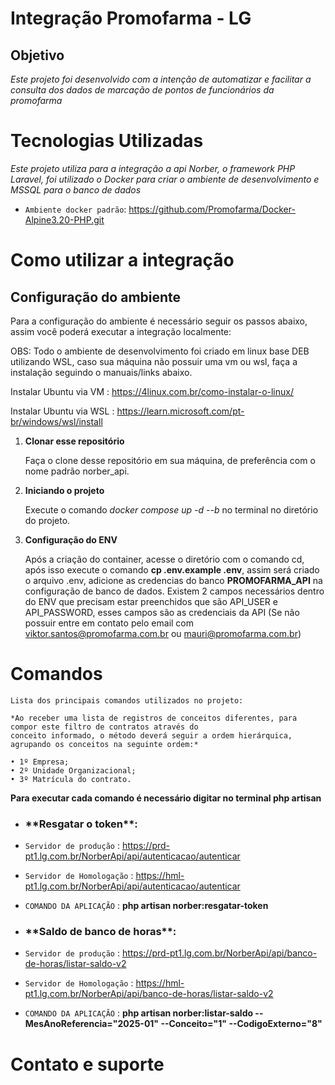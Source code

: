 # Integração Promofarma - LG

## Objetivo

_Este projeto foi desenvolvido com a intenção de automatizar e facilitar a consulta dos dados de marcação de pontos de funcionários da promofarma_

# Tecnologias Utilizadas

_Este projeto utiliza para a integração a api Norber, o framework PHP Laravel, foi utilizado o Docker para criar o ambiente de desenvolvimento e MSSQL para o banco de dados_

-   `Ambiente docker padrão`: https://github.com/Promofarma/Docker-Alpine3.20-PHP.git

# Como utilizar a integração

## Configuração do ambiente

Para a configuração do ambiente é necessário seguir os passos abaixo, assim você poderá executar a integração localmente:

OBS: Todo o ambiente de desenvolvimento foi criado em linux base DEB utilizando WSL, caso sua máquina não possuir uma vm ou wsl, faça a instalação seguindo o manuais/links abaixo.

Instalar Ubuntu via VM : https://4linux.com.br/como-instalar-o-linux/

Instalar Ubuntu via WSL : https://learn.microsoft.com/pt-br/windows/wsl/install

1. **Clonar esse repositório**

    Faça o clone desse repositório em sua máquina, de preferência com o nome padrão norber_api.

2. **Iniciando o projeto**

    Execute o comando _docker compose up -d --b_ no terminal no diretório do projeto.

3. **Configuração do ENV**

    Após a criação do container, acesse o diretório com o comando cd, após isso execute o comando **cp .env.example .env**,
    assim será criado o arquivo .env, adicione as credencias do banco **PROMOFARMA_API** na configuração de banco de dados.
    Existem 2 campos necessários dentro do ENV que precisam estar preenchidos que são API_USER e API_PASSWORD, esses campos são as credenciais da API (Se não possuir entre em contato pelo email com viktor.santos@promofarma.com.br ou mauri@promofarma.com.br)

# Comandos

    Lista dos principais comandos utilizados no projeto:

    *Ao receber uma lista de registros de conceitos diferentes, para compor este filtro de contratos através do
    conceito informado, o método deverá seguir a ordem hierárquica, agrupando os conceitos na seguinte ordem:*

    • 1º Empresa;
    • 2º Unidade Organizacional;
    • 3º Matrícula do contrato.

**Para executar cada comando é necessário digitar no terminal php artisan**

-   ### \***\*Resgatar o token\*\***:
-   `Servidor de produção` : https://prd-pt1.lg.com.br/NorberApi/api/autenticacao/autenticar
-   `Servidor de Homologação` : https://hml-pt1.lg.com.br/NorberApi/api/autenticacao/autenticar
-   `COMANDO DA APLICAÇÃO` : **php artisan norber:resgatar-token**

-   ### \***\*Saldo de banco de horas\*\***:
-   `Servidor de produção` : https://prd-pt1.lg.com.br/NorberApi/api/banco-de-horas/listar-saldo-v2
-   `Servidor de Homologação` : https://hml-pt1.lg.com.br/NorberApi/api/banco-de-horas/listar-saldo-v2
-   `COMANDO DA APLICAÇÃO` : **php artisan norber:listar-saldo --MesAnoReferencia="2025-01" --Conceito="1" --CodigoExterno="8"**

# Contato e suporte
